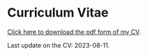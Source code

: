 # Curriculum Vitae

[Click here to download the pdf form of my CV](CV_Xinlei_Zhang_Robotics_230809.pdf).

Last update on the CV: 2023-08-11.
